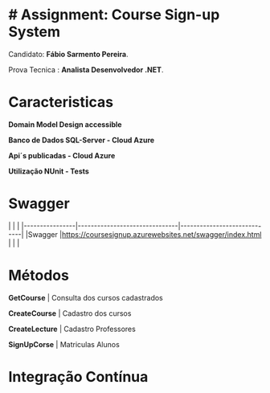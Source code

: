 # # Assignment: Course Sign-up System

Candidato: **Fábio Sarmento Pereira**. 

Prova Tecnica : **Analista Desenvolvedor .NET**. 


# Caracteristicas

**Domain Model Design accessible**

**Banco de Dados SQL-Server - Cloud Azure**

**Api´s publicadas - Cloud Azure**

**Utilização NUnit - Tests**


# Swagger 
|                |                          |
|----------------|-------------------------------|-----------------------------|
|Swagger |https://coursesignup.azurewebsites.net/swagger/index.html            |           |
|

# Métodos 


 **GetCourse**       |    Consulta dos cursos cadastrados
 
 **CreateCourse**  |    Cadastro dos cursos        
 
 **CreateLecture** |   Cadastro Professores 
 
 **SignUpCorse**   |      Matriculas Alunos
 


# Integração Contínua 

